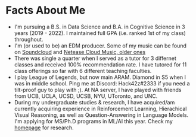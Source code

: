 # Facts About Me
* I'm pursuing a B.S. in Data Science and B.A. in Cognitive Science in 3 years (2019 - 2022). I maintained full GPA (i.e. ranked 1st of my class) throughout.
* I'm (or used to be) an EDM producer. Some of my music can be found on [Soundcloud](https://soundcloud.com/zirui-wang-468568731) and [Netease Cloud Music, older ones](https://music.163.com/#/user/home?id=79183168)
* There was single a quarter when I served as a tutor for 3 differnet classes and received 100% recommendation rate. I have tutored for 11 class offerings so far with 6 different teaching faculties.
* I play League of Legends, but now main ARAM. Diamond in S5 when I was in middle school. Ping me at Discord: Hack42z#2333 if you need a tilt-proof guy to play with ;). At NA server, I have played with friends from UCB, UCLA, UCSD, UCSB, NYU, UToronto, and UNC.
* During my undergraduate studies & research, I have acquired/am currently acquiring experience in Reinforcement Learning, Hierachical Visual Reasoning, as well as Question-Answering in Language Models. I'm applying for MS/Ph.D programs in ML/AI this year. Check my [homepage](ziruiw.net) for research.

